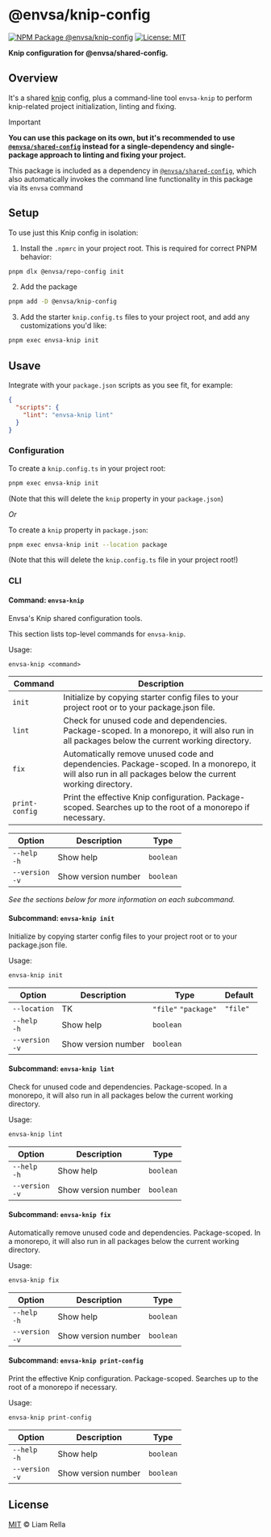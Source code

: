 <!--+ Warning: Content inside HTML comment blocks was generated by mdat and may be overwritten. +-->

<!-- title -->

# @envsa/knip-config

<!-- /title -->

<!-- badges -->

[![NPM Package @envsa/knip-config](https://img.shields.io/npm/v/@envsa/knip-config.svg)](https://npmjs.com/package/@envsa/knip-config)
[![License: MIT](https://img.shields.io/badge/License-MIT-yellow.svg)](https://opensource.org/licenses/MIT)

<!-- /badges -->

<!-- description -->

**Knip configuration for @envsa/shared-config.**

<!-- /description -->

## Overview

It's a shared [knip](https://knip.dev) config, plus a command-line tool `envsa-knip` to perform knip-related project initialization, linting and fixing.

<!-- recommendation -->

> [!IMPORTANT]
>
> **You can use this package on its own, but it's recommended to use [`@envsa/shared-config`](https://www.npmjs.com/package/@envsa/shared-config) instead for a single-dependency and single-package approach to linting and fixing your project.**
>
> This package is included as a dependency in [`@envsa/shared-config`](https://www.npmjs.com/package/@envsa/shared-config), which also automatically invokes the command line functionality in this package via its `envsa` command

<!-- /recommendation -->

## Setup

To use just this Knip config in isolation:

1. Install the `.npmrc` in your project root. This is required for correct PNPM behavior:

```sh
pnpm dlx @envsa/repo-config init
```

2. Add the package

```sh
pnpm add -D @envsa/knip-config
```

3. Add the starter `knip.config.ts` files to your project root, and add any customizations you'd like:

```sh
pnpm exec envsa-knip init
```

## Usave

Integrate with your `package.json` scripts as you see fit, for example:

```json
{
  "scripts": {
    "lint": "envsa-knip lint"
  }
}
```

### Configuration

To create a `knip.config.ts` in your project root:

```sh
pnpm exec envsa-knip init
```

(Note that this will delete the `knip` property in your `package.json`)

_Or_

To create a `knip` property in `package.json`:

```sh
pnpm exec envsa-knip init --location package
```

(Note that this will delete the `knip.config.ts` file in your project root!)

### CLI

<!-- cli-help -->

#### Command: `envsa-knip`

Envsa's Knip shared configuration tools.

This section lists top-level commands for `envsa-knip`.

Usage:

```txt
envsa-knip <command>
```

| Command        | Description                                                                                                                                             |
| -------------- | ------------------------------------------------------------------------------------------------------------------------------------------------------- |
| `init`         | Initialize by copying starter config files to your project root or to your package.json file.                                                           |
| `lint`         | Check for unused code and dependencies. Package-scoped. In a monorepo, it will also run in all packages below the current working directory.            |
| `fix`          | Automatically remove unused code and dependencies. Package-scoped. In a monorepo, it will also run in all packages below the current working directory. |
| `print-config` | Print the effective Knip configuration. Package-scoped. Searches up to the root of a monorepo if necessary.                                             |

| Option              | Description         | Type      |
| ------------------- | ------------------- | --------- |
| `--help`<br>`-h`    | Show help           | `boolean` |
| `--version`<br>`-v` | Show version number | `boolean` |

_See the sections below for more information on each subcommand._

#### Subcommand: `envsa-knip init`

Initialize by copying starter config files to your project root or to your package.json file.

Usage:

```txt
envsa-knip init
```

| Option              | Description         | Type                 | Default  |
| ------------------- | ------------------- | -------------------- | -------- |
| `--location`        | TK                  | `"file"` `"package"` | `"file"` |
| `--help`<br>`-h`    | Show help           | `boolean`            |          |
| `--version`<br>`-v` | Show version number | `boolean`            |          |

#### Subcommand: `envsa-knip lint`

Check for unused code and dependencies. Package-scoped. In a monorepo, it will also run in all packages below the current working directory.

Usage:

```txt
envsa-knip lint
```

| Option              | Description         | Type      |
| ------------------- | ------------------- | --------- |
| `--help`<br>`-h`    | Show help           | `boolean` |
| `--version`<br>`-v` | Show version number | `boolean` |

#### Subcommand: `envsa-knip fix`

Automatically remove unused code and dependencies. Package-scoped. In a monorepo, it will also run in all packages below the current working directory.

Usage:

```txt
envsa-knip fix
```

| Option              | Description         | Type      |
| ------------------- | ------------------- | --------- |
| `--help`<br>`-h`    | Show help           | `boolean` |
| `--version`<br>`-v` | Show version number | `boolean` |

#### Subcommand: `envsa-knip print-config`

Print the effective Knip configuration. Package-scoped. Searches up to the root of a monorepo if necessary.

Usage:

```txt
envsa-knip print-config
```

| Option              | Description         | Type      |
| ------------------- | ------------------- | --------- |
| `--help`<br>`-h`    | Show help           | `boolean` |
| `--version`<br>`-v` | Show version number | `boolean` |

<!-- /cli-help -->

<!-- license -->

## License

[MIT](license.txt) © Liam Rella

<!-- /license -->
